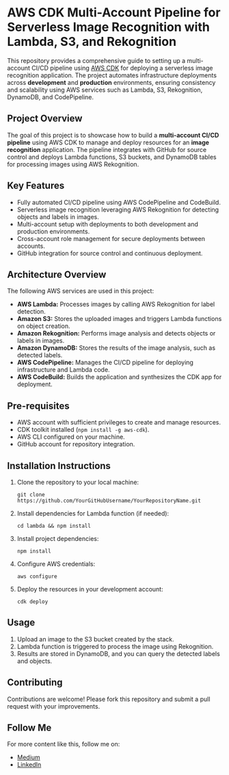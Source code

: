 <!DOCTYPE html>
<html lang="en">
<head>
  <meta charset="UTF-8">
  <meta name="viewport" content="width=device-width, initial-scale=1.0">
  <title>AWS CDK Multi-Account Pipeline for Serverless Image Recognition</title>
</head>
<body>

<h1>AWS CDK Multi-Account Pipeline for Serverless Image Recognition with Lambda, S3, and Rekognition</h1>

<p>
This repository provides a comprehensive guide to setting up a multi-account CI/CD pipeline using 
<a href="https://aws.amazon.com/cdk/" target="_blank">AWS CDK</a> for deploying a serverless image recognition 
application. The project automates infrastructure deployments across <strong>development</strong> and 
<strong>production</strong> environments, ensuring consistency and scalability using AWS services such as Lambda, S3, Rekognition, 
DynamoDB, and CodePipeline.
</p>

<h2>Project Overview</h2>
<p>
The goal of this project is to showcase how to build a <strong>multi-account CI/CD pipeline</strong> using 
AWS CDK to manage and deploy resources for an <strong>image recognition</strong> application. 
The pipeline integrates with GitHub for source control and deploys Lambda functions, S3 buckets, 
and DynamoDB tables for processing images using AWS Rekognition.
</p>

<h2>Key Features</h2>
<ul>
  <li>Fully automated CI/CD pipeline using AWS CodePipeline and CodeBuild.</li>
  <li>Serverless image recognition leveraging AWS Rekognition for detecting objects and labels in images.</li>
  <li>Multi-account setup with deployments to both development and production environments.</li>
  <li>Cross-account role management for secure deployments between accounts.</li>
  <li>GitHub integration for source control and continuous deployment.</li>
</ul>

<h2>Architecture Overview</h2>
<p>The following AWS services are used in this project:</p>
<ul>
  <li><strong>AWS Lambda:</strong> Processes images by calling AWS Rekognition for label detection.</li>
  <li><strong>Amazon S3:</strong> Stores the uploaded images and triggers Lambda functions on object creation.</li>
  <li><strong>Amazon Rekognition:</strong> Performs image analysis and detects objects or labels in images.</li>
  <li><strong>Amazon DynamoDB:</strong> Stores the results of the image analysis, such as detected labels.</li>
  <li><strong>AWS CodePipeline:</strong> Manages the CI/CD pipeline for deploying infrastructure and Lambda code.</li>
  <li><strong>AWS CodeBuild:</strong> Builds the application and synthesizes the CDK app for deployment.</li>
</ul>

<h2>Pre-requisites</h2>
<ul>
  <li>AWS account with sufficient privileges to create and manage resources.</li>
  <li>CDK toolkit installed (<code>npm install -g aws-cdk</code>).</li>
  <li>AWS CLI configured on your machine.</li>
  <li>GitHub account for repository integration.</li>
</ul>

<h2>Installation Instructions</h2>
<ol>
  <li>Clone the repository to your local machine:</li>
  <pre><code>git clone https://github.com/YourGitHubUsername/YourRepositoryName.git</code></pre>
  
  <li>Install dependencies for Lambda function (if needed):</li>
  <pre><code>cd lambda && npm install</code></pre>
  
  <li>Install project dependencies:</li>
  <pre><code>npm install</code></pre>

  <li>Configure AWS credentials:</li>
  <pre><code>aws configure</code></pre>

  <li>Deploy the resources in your development account:</li>
  <pre><code>cdk deploy</code></pre>
</ol>

<h2>Usage</h2>
<ol>
  <li>Upload an image to the S3 bucket created by the stack.</li>
  <li>Lambda function is triggered to process the image using Rekognition.</li>
  <li>Results are stored in DynamoDB, and you can query the detected labels and objects.</li>
</ol>

<h2>Contributing</h2>
<p>Contributions are welcome! Please fork this repository and submit a pull request with your improvements.</p>

<h2>Follow Me</h2>
<p>
For more content like this, follow me on:
<ul>
  <li><a href="https://medium.com/@amitraikkr" target="_blank">Medium</a></li>
  <li><a href="www.linkedin.com/in/amitraikkr" target="_blank">LinkedIn</a></li>
</ul>
</p>

</body>
</html>